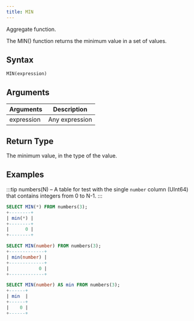 ```yaml
---
title: MIN
---
```


Aggregate function.

The MIN() function returns the minimum value in a set of values.

## Syntax

```
MIN(expression)
```

## Arguments

| Arguments   | Description |
| ----------- | ----------- |
| expression  | Any expression |

## Return Type

The minimum value, in the type of the value.

## Examples

:::tip
numbers(N) – A table for test with the single `number` column (UInt64) that contains integers from 0 to N-1.
:::

```sql
SELECT MIN(*) FROM numbers(3);
+--------+
| min(*) |
+--------+
|      0 |
+--------+

SELECT MIN(number) FROM numbers(3);
+-------------+
| min(number) |
+-------------+
|           0 |
+-------------+

SELECT MIN(number) AS min FROM numbers(3);
+------+
| min  |
+------+
|    0 |
+------+
```

